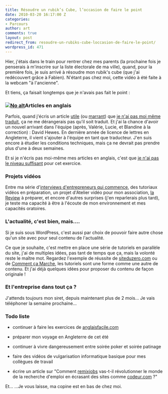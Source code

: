 ```yaml
---
title: Résoudre un rubik’s Cube, l’occasion de faire le point
date: 2010-03-20 16:17:00 Z
categories:
- Parcours
author: art
comments: true
layout: post
redirect_from: resoudre-un-rubiks-cube-loccasion-de-faire-le-point/
wordpress_id: 471
---
```


Hier, j'étais dans le train pour rentrer chez mes parents (la prochaine fois je penserais à m'inscrire sur la liste électorale de ma ville), quand, pour la première fois, je suis arrivé à résoudre mon rubik's cube (que j'ai redécouvert grâce à Fabien). N'étant pas chez moi, cette vidéo à été faite à la webcam "à l'ancienne".



Et tiens, ça faisait longtemps que je n'avais pas fait le point :


### <a href="https://static.irz.fr/2010/03/CIMG0893.jpg"><img alt="No alt" data-src="https://static.irz.fr/2010/03/CIMG0893-300x225.jpg" src="https://static.irz.fr/thumb.php?size=<100&crop=0&src=https://static.irz.fr/2010/03/CIMG0893-300x225.jpg" /></a>Articles en anglais


Parfois, quand j'écris un article [utile](https://irz.fr/objectif-neige) (ou [marrant](https://irz.fr/aujourdhui-jai-signe-un-billet-de-banque)) que [je n'ai pas moi même traduit](https://irz.fr/lecons-de-vie-albert-einstein), ça ne me dérangerais pas qu'il soit traduit. Et j'ai la chance d'avoir un nouvel arrivant dans l'équipe (après, Valérie, Lucie, et Blandine à la correction) : David Hewes. En dernière année de licence de lettres en Angleterre, il vient s'ajouter à l'équipe en tant que traducteur. J'en suis encore à étudier les conditions techniques, mais ça ne devrait pas prendre plus d'une à deux semaines.

Et si je n'écris pas moi-même mes articles en anglais, c'est que [je n'ai pas le niveau suffisant](http://www.youtube.com/watch?v=9oBHga1RgWU) pour cet exercice.


### Projets vidéos


Entre ma série d'[interviews d'entrepreneurs qui commence](https://irz.fr/objectif-neige), des tutoriaux vidéos en préparation, un projet d'Atelier vidéo pour mon association, [la Review](https://irz.fr/recherche?q=review) à préparer, et encore d'autres surprises (j'en reparlerais plus tard), je teste ma capacité à être à l'écoute de mon environnement et mes capacités oratoires.


### L'actualité, c'est bien, mais....


Si je suis sous WordPress, c'est aussi par choix de pouvoir faire autre chose qu'un site avec pour seul contenu de l'actualité.

Ce que je souhaite, c'est mettre en place une série de tutoriels en parallèle du site, j'ai de multiples idées, pas tant de temps que ça, mais la volonté reste le maître mot. Regardez l'exemple de réussite de [siteduzero.com](http://www.siteduzero.com/) ou de [Comment ça Marche](http://www.commentcamarche.net), les tutoriels sont une forme comme une autre de contenu. Et j'ai déjà quelques idées pour proposer du contenu de façon originale !


### Et l'entreprise dans tout ça ?


J'attends toujours mon siret, depuis maintenant plus de 2 mois... Je vais téléphoner la semaine prochaine...


### Todo liste





	
  * continuer à faire les exercices de [anglaisfacile.com](http://anglaisfacile.com)

	
  * préparer mon voyage en Angleterre de cet été

	
  * continuer à vivre dangereusement entre soirée poker et soirée patinage

	
  * faire des vidéos de vulgarisation informatique basique pour mes collègues de travail

	
  * écrire un article sur "Comment [remixjobs](http://www.remixjobs.com) vas-t-il révolutionner le monde de la recherche d'emploi en écrasant des sites comme [codeur.com](http://codeur.com) ?"


Et... ...Je vous laisse, ma copine est en bas de chez moi.
